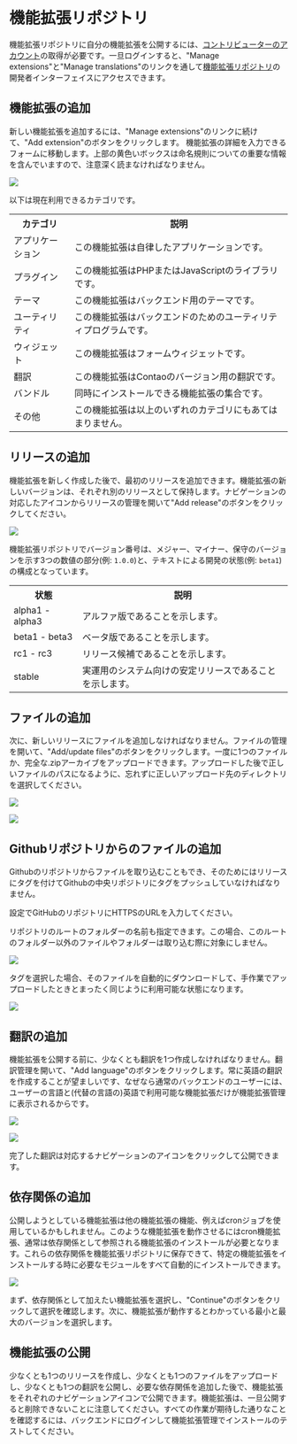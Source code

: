 #  機能拡張リポジトリ

機能拡張リポジトリに自分の機能拡張を公開するには、[コントリビューターのアカウント][1]の取得が必要です。一旦ログインすると、"Manage extensions"と"Manage translations"のリンクを通して[機能拡張リポジトリ][2]の開発者インターフェイスにアクセスできます。


## 機能拡張の追加

新しい機能拡張を追加するには、"Manage extensions"のリンクに続けて、"Add extension"のボタンをクリックします。 機能拡張の詳細を入力できるフォームに移動します。上部の黄色いボックスは命名規則についての重要な情報を含んでいますので、注意深く読まなければなりません。

![](https://raw.github.com/contao/docs/3.1/manual/en/images/add-extension.jpg)

以下は現在利用できるカテゴリです。

<table>
<tr>
  <th>カテゴリ</th>
  <th>説明</th>
</tr>
<tr>
  <td>アプリケーション</td>
  <td>この機能拡張は自律したアプリケーションです。</td>
</tr>
<tr>
  <td>プラグイン</td>
  <td>この機能拡張はPHPまたはJavaScriptのライブラリです。</td>
</tr>
<tr>
  <td>テーマ</td>
  <td>この機能拡張はバックエンド用のテーマです。</td>
</tr>
<tr>
  <td>ユーティリティ</td>
  <td>この機能拡張はバックエンドのためのユーティリティプログラムです。</td>
</tr>
<tr>
  <td>ウィジェット</td>
  <td>この機能拡張はフォームウィジェットです。</td>
</tr>
<tr>
  <td>翻訳</td>
  <td>この機能拡張はContaoのバージョン用の翻訳です。</td>
</tr>
<tr>
  <td>バンドル</td>
  <td>同時にインストールできる機能拡張の集合です。</td>
</tr>
<tr>
  <td>その他</td>
  <td>この機能拡張は以上のいずれのカテゴリにもあてはまりません。</td>
</tr>
</table>


## リリースの追加

機能拡張を新しく作成した後で、最初のリリースを追加できます。機能拡張の新しいバージョンは、それぞれ別のリリースとして保持します。ナビゲーションの対応したアイコンからリリースの管理を開いて"Add release"のボタンをクリックしてください。

![](https://raw.github.com/contao/docs/3.1/manual/en/images/add-release.jpg)

機能拡張リポジトリでバージョン番号は、メジャー、マイナー、保守のバージョンを示す3つの数値の部分(例: `1.0.0`)と、テキストによる開発の状態(例: `beta1`)の構成となっています。

<table>
<tr>
  <th>状態</th>
  <th>説明</th>
</tr>
<tr>
  <td>alpha1 - alpha3</td>
  <td>アルファ版であることを示します。</td>
</tr>
<tr>
  <td>beta1 - beta3</td>
  <td>ベータ版であることを示します。</td>
</tr>
<tr>
  <td>rc1 - rc3</td>
  <td>リリース候補であることを示します。</td>
</tr>
<tr>
  <td>stable</td>
  <td>実運用のシステム向けの安定リリースであることを示します。</td>
</tr>
</table>


## ファイルの追加

次に、新しいリリースにファイルを追加しなければなりません。ファイルの管理を開いて、"Add/update files"のボタンをクリックします。一度に1つのファイルか、完全な.zipアーカイブをアップロードできます。アップロードした後で正しいファイルのパスになるように、忘れずに正しいアップロード先のディレクトリを選択してください。

![](https://raw.github.com/contao/docs/3.1/manual/en/images/add-files.jpg)

![](https://raw.github.com/contao/docs/3.1/manual/en/images/edit-files.jpg)

## Githubリポジトリからのファイルの追加

Githubのリポジトリからファイルを取り込むこともでき、そのためにはリリースにタグを付けてGithubの中央リポジトリにタグをプッシュしていなければなりません。

設定でGitHubのリポジトリにHTTPSのURLを入力してください。

リポジトリのルートのフォルダーの名前も指定できます。この場合、このルートのフォルダー以外のファイルやフォルダーは取り込む際に対象にしません。

![](https://raw.github.com/contao/docs/3.1/manual/en/images/github-import.jpg)

タグを選択した場合、そのファイルを自動的にダウンロードして、手作業でアップロードしたときとまったく同じように利用可能な状態になります。

![](https://raw.github.com/contao/docs/3.1/manual/en/images/github-import-tag.jpg)

## 翻訳の追加

機能拡張を公開する前に、少なくとも翻訳を1つ作成しなければなりません。翻訳管理を開いて、"Add language"のボタンをクリックします。常に英語の翻訳を作成することが望ましいです、なぜなら通常のバックエンドのユーザーには、ユーザーの言語と(代替の言語の)英語で利用可能な機能拡張だけが機能拡張管理に表示されるからです。

![](https://raw.github.com/contao/docs/3.1/manual/en/images/add-translation.jpg)

![](https://raw.github.com/contao/docs/3.1/manual/en/images/edit-translation.jpg)

完了した翻訳は対応するナビゲーションのアイコンをクリックして公開できます。


## 依存関係の追加

公開しようとしている機能拡張は他の機能拡張の機能、例えばcronジョブを使用しているかもしれません。このような機能拡張を動作させるにはcron機能拡張、通常は依存関係として参照される機能拡張のインストールが必要となります。これらの依存関係を機能拡張リポジトリに保存できて、特定の機能拡張をインストールする時に必要なモジュールをすべて自動的にインストールできます。

![](https://raw.github.com/contao/docs/3.1/manual/en/images/add-dependency.jpg)

まず、依存関係として加えたい機能拡張を選択し、"Continue"のボタンをクリックして選択を確認します。次に、機能拡張が動作するとわかっている最小と最大のバージョンを選択します。


## 機能拡張の公開

少なくとも1つのリリースを作成し、少なくとも1つのファイルをアップロードし、少なくとも1つの翻訳を公開し、必要な依存関係を追加した後で、機能拡張をそれぞれのナビゲーションアイコンで公開できます。機能拡張は、一旦公開すると削除できないことに注意してください。すべての作業が期待した通りなことを確認するには、バックエンドにログインして機能拡張管理でインストールのテストしてください。

[1]: https://contao.org/en/register.html
[2]: https://contao.org/en/extension-list.html
